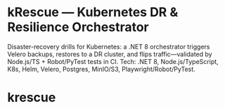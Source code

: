 # kRescue — Kubernetes DR & Resilience Orchestrator
Disaster-recovery drills for Kubernetes: a .NET 8 orchestrator triggers Velero backups, restores to a DR cluster, and flips traffic—validated by Node.js/TS + Robot/PyTest tests in CI. Tech: .NET 8, Node.js/TypeScript, K8s, Helm, Velero, Postgres, MinIO/S3, Playwright/Robot/PyTest.
# krescue
